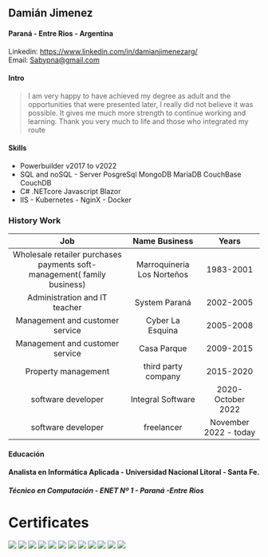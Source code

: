 ## Damián Jimenez
#### Paraná - Entre Rios - Argentina
Linkedin: https://www.linkedin.com/in/damianjimenezarg/  
Email: Sabypna@gmail.com
 #### Intro
> I am very happy to have achieved my degree as adult and the opportunities that were presented later, I really did not believe it was possible. It gives me much more strength to continue working and learning. Thank you very much to life and those who integrated my route

#### Skills

* Powerbuilder v2017 to v2022 
* SQL and noSQL - Server PosgreSql MongoDB MariaDB CouchBase CouchDB
* C# .NETcore  Javascript Blazor
* IIS  - Kubernetes - NginX - Docker


### History Work

|Job| Name Business | Years |
|:---:|:---:|:----:|
|Wholesale retailer purchases payments soft-management( family business) |Marroquineria Los Norteños|1983-2001|
|Administration and IT teacher |System Paraná |2002-2005|
|Management and customer service |Cyber La Esquina|2005-2008|
|Management and customer service|Casa Parque |2009-2015|
|Property management | third party company |2015-2020|
|software developer  | Integral Software |2020- October 2022 |
|software developer  | freelancer |November 2022 - today |
#### Educación

#### Analista en Informática Aplicada - Universidad Nacional Litoral - Santa Fe.

##### Técnico en Computación - ENET Nº 1 - Paraná -Entre Rios

# Certificates

![](./files/titulo.png)
![](./files/SnomedCT.png)
![](./files/DoraSistemas.png)
![](./files/dotNet.png)
![](./files/EFyLinq.png)
![](./files/Javascript.png)
![](./files/MVC.png)
![](./files/webapic.png)
![](./files/r.jpg)
![](./files/SvelteJS.png)
![](./files/sql.png)
![](./files/html_css.png)


